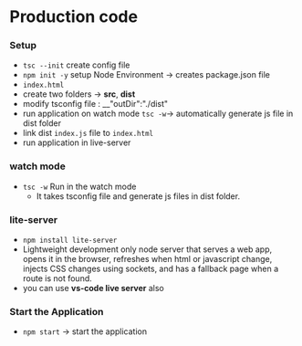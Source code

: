 # Production code

### Setup
* `tsc --init` create config file
* `npm init -y` setup Node Environment -> creates package.json file
* `index.html`
* create two folders -> __src__, __dist__
* modify tsconfig file : __"outDir":"./dist"
* run application on watch mode `tsc -w`-> automatically generate js file in dist folder
* link dist `index.js` file to `index.html`
* run application in live-server

### watch mode
* `tsc -w` Run in the watch mode
   - It takes tsconfig file and generate js files in dist folder.

### lite-server
* `npm install lite-server`
* Lightweight development only node server that serves a web app, opens it in the browser, refreshes when html or javascript change, injects CSS changes using sockets, and has a fallback page when a route is not found.
* you can use __vs-code live server__ also

### Start the Application
* `npm start` -> start the application